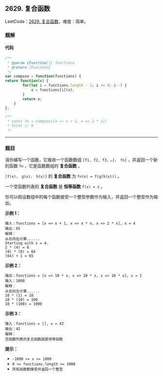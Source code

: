 ## 2629. 复合函数

LeetCode：[2629. 复合函数](https://leetcode.cn/problems/function-composition/)，难度：简单。

### 题解

#### 代码

```javascript
/**
 * @param {Function[]} functions
 * @return {Function}
 */
var compose = function(functions) {
return function(x) {
        for(let i = functions.length - 1; i >= 0; i--) {
            x = functions[i](x);
        }
        return x;
    }
};

/**
 * const fn = compose([x => x + 1, x => 2 * x])
 * fn(4) // 9
 */
```



---



### 题目

请你编写一个函数，它接收一个函数数组 `[f1, f2, f3，…]， fn]` ，并返回一个新的函数 `fn` ，它是函数数组的 **复合函数** 。

`[f(x)， g(x)， h(x)]` 的 **复合函数** 为 `fn(x) = f(g(h(x)))` 。

一个空函数列表的 **复合函数** 是 **恒等函数** `f(x) = x` 。

你可以假设数组中的每个函数接受一个整型参数作为输入，并返回一个整型作为输出。

 

**示例 1：**

```
输入：functions = [x => x + 1, x => x * x, x => 2 * x], x = 4
输出：65
解释：
从右向左计算......
Starting with x = 4.
2 * (4) = 8
(8) * (8) = 64
(64) + 1 = 65
```

**示例 2：**

```
输出：functions = [x => 10 * x, x => 10 * x, x => 10 * x], x = 1
输入：1000
解释：
从右向左计算......
10 * (1) = 10
10 * (10) = 100
10 * (100) = 1000
```

**示例 3：**

```
输入：functions = [], x = 42
输出：42
解释：
空函数列表的复合函数就是恒等函数
```

 

**提示：**

- `-1000 <= x <= 1000`
- `0 <= functions.length <= 1000`
- `所有函数都接受并返回一个整型`


